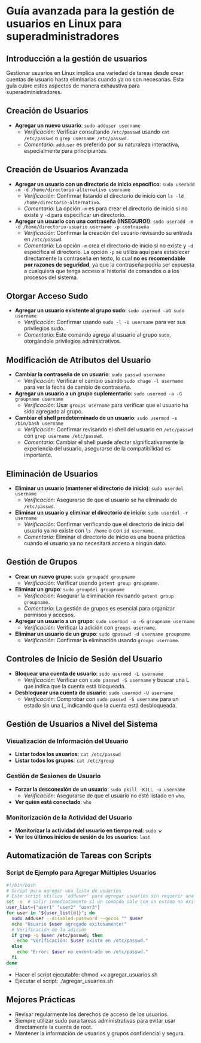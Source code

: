 # Guía avanzada para la gestión de usuarios en Linux para superadministradores

## Introducción a la gestión de usuarios

Gestionar usuarios en Linux implica una variedad de tareas desde crear cuentas de usuario hasta eliminarlas cuando ya no son necesarias. Esta guía cubre estos aspectos de manera exhaustiva para superadministradores.

## Creación de Usuarios

- **Agregar un nuevo usuario**: `sudo adduser username`
  - *Verificación*: Verificar consultando `/etc/passwd` usando `cat /etc/passwd` o `grep username /etc/passwd`.
  - *Comentario*: `adduser` es preferido por su naturaleza interactiva, especialmente para principiantes.

## Creación de Usuarios Avanzada

- **Agregar un usuario con un directorio de inicio específico**: `sudo useradd -m -d /home/directorio-alternativo username`
  - *Verificación*: Confirmar listando el directorio de inicio con `ls -ld /home/directorio-alternativo`.
  - *Comentario*: La opción `-m` es para crear el directorio de inicio si no existe y `-d` para especificar un directorio.
- **Agregar un usuario con una contraseña (INSEGURO!)**: `sudo useradd -m -d /home/directorio-usuario username -p contraseña`
  - *Verificación*: Confirmar la creación del usuario revisando su entrada en `/etc/passwd`.
  - *Comentario*: La opción `-m` crea el directorio de inicio si no existe y `-d` especifica el directorio. La opción `-p` se utiliza aquí para establecer directamente la contraseña en texto, lo cual **no es recomendable por razones de seguridad**, ya que la contraseña podría ser expuesta a cualquiera que tenga acceso al historial de comandos o a los procesos del sistema.

## Otorgar Acceso Sudo

- **Agregar un usuario existente al grupo sudo**: `sudo usermod -aG sudo username`
  - *Verificación*: Confirmar usando `sudo -l -U username` para ver sus privilegios sudo.
  - *Comentario*: Este comando agrega al usuario al grupo `sudo`, otorgándole privilegios administrativos.

## Modificación de Atributos del Usuario

- **Cambiar la contraseña de un usuario**: `sudo passwd username`
  - *Verificación*: Verificar el cambio usando `sudo chage -l username` para ver la fecha de cambio de contraseña.
- **Agregar un usuario a un grupo suplementario**: `sudo usermod -a -G groupname username`
  - *Verificación*: Usar `groups username` para verificar que el usuario ha sido agregado al grupo.
- **Cambiar el shell predeterminado de un usuario**: `sudo usermod -s /bin/bash username`
  - *Verificación*: Confirmar revisando el shell del usuario en `/etc/passwd` con `grep username /etc/passwd`.
  - *Comentario*: Cambiar el shell puede afectar significativamente la experiencia del usuario, asegurarse de la compatibilidad es importante.

## Eliminación de Usuarios

- **Eliminar un usuario (mantener el directorio de inicio)**: `sudo userdel username`
  - *Verificación*: Asegurarse de que el usuario se ha eliminado de `/etc/passwd`.
- **Eliminar un usuario y eliminar el directorio de inicio**: `sudo userdel -r username`
  - *Verificación*: Confirmar verificando que el directorio de inicio del usuario ya no existe con `ls /home` o con `id username`.
  - *Comentario*: Eliminar el directorio de inicio es una buena práctica cuando el usuario ya no necesitará acceso a ningún dato.

## Gestión de Grupos

- **Crear un nuevo grupo**: `sudo groupadd groupname`
  - *Verificación*: Verificar usando `getent group groupname`.
- **Eliminar un grupo**: `sudo groupdel groupname`
  - *Verificación*: Asegurar la eliminación revisando `getent group groupname`.
  - *Comentario*: La gestión de grupos es esencial para organizar permisos y accesos.
- **Agregar un usuario a un grupo**: `sudo usermod -a -G groupname username`
  - *Verificación*: Verificar la adición con `groups username`.
- **Eliminar un usuario de un grupo**: `sudo gpasswd -d username groupname`
  - *Verificación*: Confirmar la eliminación usando `groups username`.

## Controles de Inicio de Sesión del Usuario

- **Bloquear una cuenta de usuario**: `sudo usermod -L username`
  - *Verificación*: Verificar con `sudo passwd -S username` y buscar una L que indica que la cuenta está bloqueada.
- **Desbloquear una cuenta de usuario**: `sudo usermod -U username`
  - *Verificación*: Comprobar con `sudo passwd -S username` para un estado sin una L, indicando que la cuenta está desbloqueada.

## Gestión de Usuarios a Nivel del Sistema

### Visualización de Información del Usuario

- **Listar todos los usuarios**: `cat /etc/passwd`
- **Listar todos los grupos**: `cat /etc/group`

### Gestión de Sesiones de Usuario

- **Forzar la desconexión de un usuario**: `sudo pkill -KILL -u username`
  - *Verificación*: Asegurarse de que el usuario no esté listado en `who`.
- **Ver quién está conectado**: `who`

### Monitorización de la Actividad del Usuario

- **Monitorizar la actividad del usuario en tiempo real**: `sudo w`
- **Ver los últimos inicios de sesión de los usuarios**: `last`

## Automatización de Tareas con Scripts

### Script de Ejemplo para Agregar Múltiples Usuarios

```bash
#!/bin/bash
# Script para agregar una lista de usuarios
# Este script utiliza 'adduser' para agregar usuarios sin requerir una contraseña al crearlos.
set -e  # Salir inmediatamente si un comando sale con un estado no exitoso.
user_list=("user1" "user2" "user3")
for user in "${user_list[@]}"; do
  sudo adduser --disabled-password --gecos "" $user
  echo "Usuario $user agregado exitosamente!"
  # Verificación de la adición
  if grep -q $user /etc/passwd; then
    echo "Verificación: $user existe en /etc/passwd."
  else
    echo "Error: $user no encontrado en /etc/passwd."
  fi
done
```

- Hacer el script ejecutable: chmod +x agregar_usuarios.sh
- Ejecutar el script: ./agregar_usuarios.sh

## Mejores Prácticas

- Revisar regularmente los derechos de acceso de los usuarios.
- Siempre utilizar sudo para tareas administrativas para evitar usar directamente la cuenta de root.
- Mantener la información de usuarios y grupos confidencial y segura.
